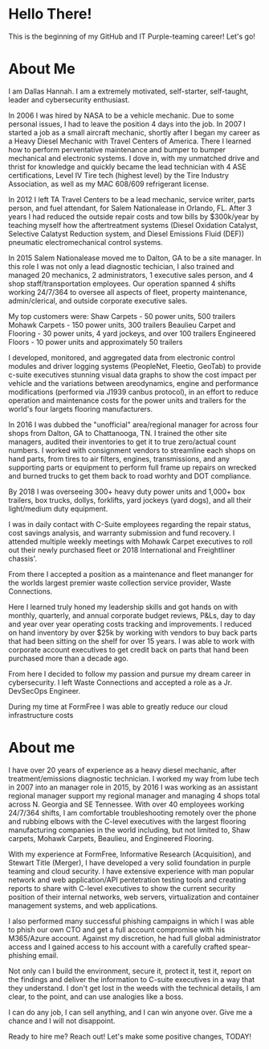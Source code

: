  # Hello There!
This is the beginning of my GitHub and IT Purple-teaming career! Let's go!

# About Me
I am Dallas Hannah. I am a extremely motivated, self-starter, self-taught, leader and cybersecurity enthusiast. 

In 2006 I was hired by NASA to be a vehicle mechanic. Due to some personal issues, I had to leave the position 4 days into the job. In 2007 I started a job as a small aircraft mechanic, shortly after I began my career as a Heavy Diesel Mechanic with Travel Centers of America.
There I learned how to perform perventative maintenance and bumper to bumper mechanical and electronic systems. I dove in, with my unmatched drive and thrist for knowledge and quickly became the lead technician with 4 ASE certifications, Level IV Tire tech (highest level) by the Tire Industry Association, as well as my MAC 608/609 refrigerant license.

In 2012 I left TA Travel Centers to be a lead mechanic, service writer, parts person, and fuel attendant, for Salem Nationalease in Orlando, FL. After 3 years I had reduced the outside repair costs and tow bills by $300k/year by teaching myself how the aftertreatment systems (Diesel Oxidation Catalyst, Selective Calatyst Reduction system, and Diesel Emissions Fluid (DEF)) pneumatic electromechanical control systems. 

In 2015 Salem Nationalease moved me to Dalton, GA to be a site manager. In this role I was not only a lead diagnostic techician, I also trained and managed 20 mechanics, 2 administrators, 1 executive sales person, and 4 shop staff/transportation employees. 
Our operation spanned 4 shifts working 24/7/364 to oversee all aspects of fleet, property maintenance, admin/clerical, and outside corporate executive sales. 

My top customers were:
Shaw Carpets - 50 power units, 500 trailers
Mohawk Carpets - 150 power units, 300 trailers
Beaulieu Carpet and Flooring - 30 power units, 4 yard jockeys, and over 100 trailers
Engineered Floors - 10 power units and approximately 50 trailers

I developed, monitored, and aggregated data from electronic control modules and driver logging systems (PeopleNet, Fleetio, GeoTab) to provide c-suite executives stunning visual data graphs to show the cost impact per vehicle and the variations between areodynamics, engine and performance modifications (performed via J1939 canbus protocol), in an effort to reduce operation and maintenance costs for the power units and trailers for the world's four largets flooring manufacturers. 

In 2016 I was dubbed the "unofficial" area/regional manager for across four shops from Dalton, GA to Chattanooga, TN. I trained the other site managers, audited their inventories to get it to true zero/actual count numbers. I worked with consignment vendors to streamline each shops on hand parts, from tires to air filters, engines, transmissions, and any supporting parts or equipment to perform full frame up repairs on wrecked and burned trucks to get them back to road worhty and DOT compliance.  

By 2018 I was overseeing 300+ heavy duty power units and 1,000+ box trailers, box trucks, dollys, forklifts, yard jockeys (yard dogs), and all their light/medium duty equipment.

I was in daily contact with C-Suite employees regarding the repair status, cost savings analysis, and warranty submission and fund recovery. I attended multiple weekly meetings with Mohawk Carpet executives to roll out their newly purchased fleet or 2018 International and Freightliner chassis'. 

From there I accepted a position as a maintenance and fleet mananger for the worlds largest premier waste collection service provider, Waste Connections. 

Here I learned truly honed my leadership skills and got hands on with monthly, quarterly, and annual corporate budget reviews, P&Ls, day to day and year over year operating costs tracking and improvements. I reduced on hand inventory by over $25k by working with vendors to buy back parts that had been sitting on the shelf for over 15 years. I was able to work with corporate account executives to get credit back on parts that hand been purchased more than a decade ago.

From here I decided to follow my passion and pursue my dream career in cybersecurity. I left Waste Connections and accepted a role as a Jr. DevSecOps Engineer. 

During my time at FormFree I was able to greatly reduce our cloud infrastructure costs 

# About me

I have over 20 years of experience as a heavy diesel mechanic, after treatment/emissions diagnostic technician. I worked my way from lube tech in 2007 into an manager role in 2015, by 2016 I was working as an assistant regional manager support my regional manager and managing 4 shops total across N. Georgia and SE Tennessee. With over 40 employees working 24/7/364 shifts, I am comfortable troubleshooting remotely over the phone and rubbing elbows with the C-level executives with the largest flooring manufacturing companies in the world including, but not limited to, Shaw carpets, Mohawk Carpets, Beaulieu, and Engineered Flooring. 

With my experience at FormFree, Informative Research (Acquisition), and Stewart Title (Merger), I have developed a very solid foundation in purple teaming and cloud security. I have extensive experience with man popular network and web application/API pentetration testing tools and creating reports to share with C-level executives to show the current security position of their internal networks, web servers, virtualization and container management systems, and web applications. 

I also performed many successful phishing campaigns in which I was able to phish our own CTO and get a full account compromise with his M365/Azure account. Against my discretion, he had full global administrator access and I gained access to his account with a carefully crafted spear-phishing email.  

Not only can I build the environment, secure it, protect it, test it, report on the findings and deliver the information to C-suite executives in a way that they understand. I don't get lost in the weeds with the technical details, I am clear, to the point, and can use analogies like a boss. 

I can do any job, I can sell anything, and I can win anyone over. Give me a chance and I will not disappoint.

Ready to hire me? Reach out! Let's make some positive changes, TODAY!
